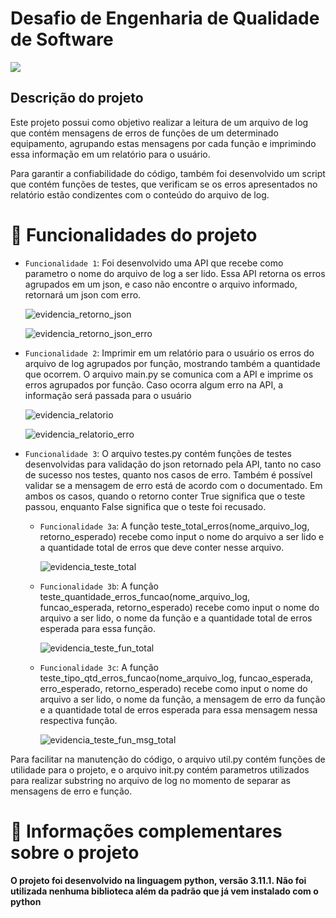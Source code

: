 <h1 align="left"> Desafio de Engenharia de Qualidade de Software </h1>

<p align="left">
<img loading="lazy" src="https://img.shields.io/badge/status-finalizado-blue"/>
</p>

<h2 align="left"> Descrição do projeto </h2>

<p align="left">
  Este projeto possui como objetivo realizar a leitura de um arquivo de log que contém mensagens de erros de funções de um determinado equipamento, agrupando estas mensagens por cada função e imprimindo essa informação em um relatório para o usuário. 
</p>

<p align="left">
  Para garantir a confiabilidade do código, também foi desenvolvido um script que contém funções de testes, que verificam se os erros apresentados no relatório estão condizentes com o conteúdo do arquivo de log.
</p>

# :hammer: Funcionalidades do projeto

- `Funcionalidade 1`: Foi desenvolvido uma API que recebe como parametro o nome do arquivo de log a ser lido. Essa API retorna os erros agrupados em um json, e caso não encontre o arquivo informado, retornará um json com erro.

  ![evidencia_retorno_json](https://github.com/lvsantosdev/teste_log/assets/105672045/ae209837-de8d-4617-9ad4-dd1d6acd0380)

  ![evidencia_retorno_json_erro](https://github.com/lvsantosdev/teste_log/assets/105672045/b706cdd5-70e8-4c78-b9a5-ffa562219bfe)

- `Funcionalidade 2`: Imprimir em um relatório para o usuário os erros do arquivo de log agrupados por função, mostrando também a quantidade que ocorrem. O arquivo main.py se comunica com a API e imprime os erros agrupados por função. Caso ocorra algum erro na API, a informação será passada para o usuário

  ![evidencia_relatorio](https://github.com/lvsantosdev/teste_log/assets/105672045/5901f098-c94f-4318-8e79-8ce49ae6399f)

  ![evidencia_relatorio_erro](https://github.com/lvsantosdev/teste_log/assets/105672045/ef3d0fe3-4198-4261-a382-92a69f521e0a)

- `Funcionalidade 3`: O arquivo testes.py contém funções de testes desenvolvidas para validação do json retornado pela API, tanto no caso de sucesso nos testes, quanto nos casos de erro. Também é possível validar se a mensagem de erro está de acordo com o documentado. Em ambos os casos, quando o retorno conter True significa que o teste passou, enquanto False significa que o teste foi recusado.
  - `Funcionalidade 3a`: A função teste_total_erros(nome_arquivo_log, retorno_esperado) recebe como input o nome do arquivo a ser lido e a quantidade total de erros que deve conter nesse arquivo.
  
    ![evidencia_teste_total](https://github.com/lvsantosdev/teste_log/assets/105672045/96ca84bc-546d-4dc8-8429-3931fe894699)
  
  - `Funcionalidade 3b`: A função teste_quantidade_erros_funcao(nome_arquivo_log, funcao_esperada, retorno_esperado) recebe como input o nome do arquivo a ser lido, o nome da função e a quantidade total de erros esperada para essa função.

    ![evidencia_teste_fun_total](https://github.com/lvsantosdev/teste_log/assets/105672045/43198704-79c6-4c4b-834c-6c4297fc0d99)
    
  - `Funcionalidade 3c`: A função teste_tipo_qtd_erros_funcao(nome_arquivo_log, funcao_esperada, erro_esperado, retorno_esperado) recebe como input o nome do arquivo a ser lido, o nome da função, a mensagem de erro da função e a quantidade total de erros esperada para essa mensagem nessa respectiva função.

    ![evidencia_teste_fun_msg_total](https://github.com/lvsantosdev/teste_log/assets/105672045/e3a6d5d0-54cf-4089-a346-1c82a64db199)

<p align="left">
  Para facilitar na manutenção do código, o arquivo util.py contém funções de utilidade para o projeto, e o arquivo init.py contém parametros utilizados para realizar substring no arquivo de log no momento de separar as mensagens de erro e função.
</p>

# 📁 Informações complementares sobre o projeto

**O projeto foi desenvolvido na linguagem python, versão 3.11.1. Não foi utilizada nenhuma biblioteca além da padrão que já vem instalado com o python**
